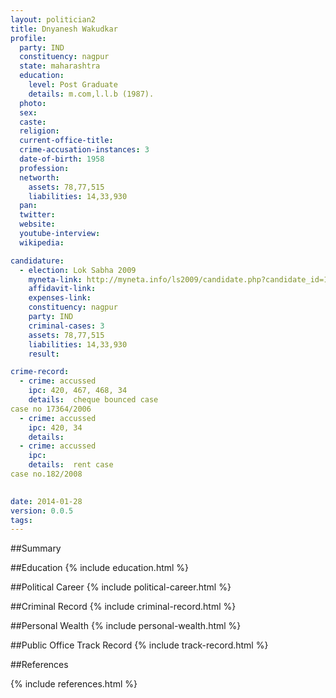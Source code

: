 ```yaml
---
layout: politician2
title: Dnyanesh Wakudkar
profile: 
  party: IND
  constituency: nagpur
  state: maharashtra
  education: 
    level: Post Graduate
    details: m.com,l.l.b (1987).
  photo: 
  sex: 
  caste: 
  religion: 
  current-office-title: 
  crime-accusation-instances: 3
  date-of-birth: 1958
  profession: 
  networth: 
    assets: 78,77,515
    liabilities: 14,33,930
  pan: 
  twitter: 
  website: 
  youtube-interview: 
  wikipedia: 

candidature: 
  - election: Lok Sabha 2009
    myneta-link: http://myneta.info/ls2009/candidate.php?candidate_id=1445
    affidavit-link: 
    expenses-link: 
    constituency: nagpur 
    party: IND
    criminal-cases: 3
    assets: 78,77,515
    liabilities: 14,33,930
    result:  

crime-record: 
  - crime: accussed
    ipc: 420, 467, 468, 34
    details:  cheque bounced case
case no 17364/2006  
  - crime: accussed
    ipc: 420, 34
    details:    
  - crime: accussed
    ipc: 
    details:  rent case
case no.182/2008
  

date: 2014-01-28
version: 0.0.5
tags: 
---
```

##Summary


##Education
{% include education.html %}


##Political Career
{% include political-career.html %}


##Criminal Record
{% include criminal-record.html %}


##Personal Wealth
{% include personal-wealth.html %}


##Public Office Track Record
{% include track-record.html %}


##References


{% include references.html %}